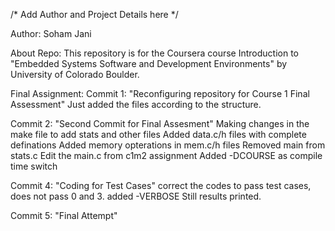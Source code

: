 /* Add Author and Project Details here */

Author: Soham Jani

About Repo:
This repository is for the Coursera course Introduction to "Embedded Systems Software and Development Environments" by University of Colorado Boulder.

Final Assignment: 
Commit 1: "Reconfiguring repository for Course 1 Final Assessment"
	  Just added the files according to the structure. 
	  

Commit 2: "Second Commit for Final Assesment"
          Making changes in the make file to add stats and other files 
	  Added data.c/h files with complete definations
          Added memory opterations in mem.c/h files
          Removed main from stats.c
	  Edit the main.c from c1m2 assignment
          Added -DCOURSE as compile time switch

Commit 4: "Coding for Test Cases"
	  correct the codes to pass test cases, does not pass 0 and 3. 
 	  added -VERBOSE 
	  Still results printed.

Commit 5: "Final Attempt" 
